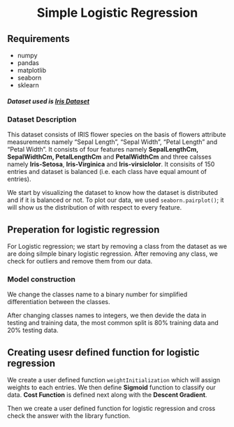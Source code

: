 <h1 align = center>Simple Logistic Regression</h1>

## Requirements
- numpy
- pandas
- matplotlib
- seaborn
- sklearn

##### Dataset used is [Iris Dataset](https://archive.ics.uci.edu/ml/datasets/iris)

### Dataset Description
This dataset consists of IRIS flower species on the basis of flowers attribute measurements namely “Sepal Length”, “Sepal Width”, “Petal Length” and “Petal Width”. It consists of four features namely **SepalLengthCm, SepalWidthCm, PetalLengthCm** and **PetalWidthCm** and three calsses namely **Iris-Setosa**, **Iris-Virginica** and **Iris-virsiclolor**. It consisits of 150 entries and dataset is balanced (i.e. each class have equal amount of entries).

We start by visualizing the dataset to know how the dataset is distributed and if it is balanced or not. To plot our data, we used `seaborn.pairplot()`; it will show us the distribution of with respect to every feature.

## Preperation for logistic regression

For Logistic regression; we start by removing a class from the dataset as we are doing silmple binary logistic regression.
After removing any class, we check for outliers and remove them from our data.

### Model construction

We change the classes name to a binary number for simplified differentiation between the classes.

After changing classes names to integers, we then devide the data in testing and training data, the most common split is 80% training data and 20% testing data.

## Creating usesr defined function for logistic regression

We create a user defined function `weightInitialization` which will assign weights to each entries. We then define **Sigmoid** function to classify our data. **Cost Function** is defined next along with the **Descent Gradient**.

Then we create a user defined function for logistic regression and cross check the answer with the library function.
